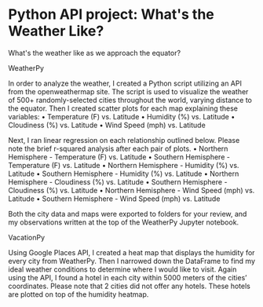 # Python API project: What's the Weather Like?

What's the weather like as we approach the equator?

WeatherPy

In order to analyze the weather, I created a Python script utilizing an API from the openweathermap site. The script is used to visualize the weather of 500+ randomly-selected cities throughout the world, varying distance to the equator. Then I created scatter plots for each map explaining these variables:
•	Temperature (F) vs. Latitude
•	Humidity (%) vs. Latitude
•	Cloudiness (%) vs. Latitude
•	Wind Speed (mph) vs. Latitude

Next, I ran linear regression on each relationship outlined below. Please note the brief r-squared analysis after each pair of plots. 
•	Northern Hemisphere - Temperature (F) vs. Latitude
•	Southern Hemisphere - Temperature (F) vs. Latitude
•	Northern Hemisphere - Humidity (%) vs. Latitude
•	Southern Hemisphere - Humidity (%) vs. Latitude
•	Northern Hemisphere - Cloudiness (%) vs. Latitude
•	Southern Hemisphere - Cloudiness (%) vs. Latitude
•	Northern Hemisphere - Wind Speed (mph) vs. Latitude
•	Southern Hemisphere - Wind Speed (mph) vs. Latitude

Both the city data and maps were exported to folders for your review, and my observations written at the top of the WeatherPy Jupyter notebook. 

VacationPy

Using Google Places API, I created a heat map that displays the humidity for every city from WeatherPy. Then I narrowed down the DataFrame to find my ideal weather conditions to determine where I would like to visit. Again using the API, I found a hotel in each city within 5000 meters of the cities’ coordinates. Please note that 2 cities did not offer any hotels. These hotels are plotted on top of the humidity heatmap. 


